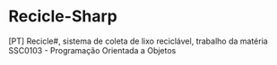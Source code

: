 # Recicle-Sharp
[PT] Recicle#, sistema de coleta de lixo reciclável, trabalho da matéria SSC0103 - Programação Orientada a Objetos
